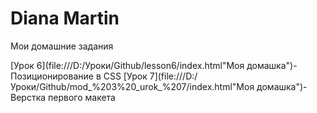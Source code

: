 

# Diana Martin
Мои домашние задания

[Урок 6](file:///D:/Уроки/Github/lesson6/index.html"Моя домашка")-Позиционирование в CSS
[Урок 7](file:///D:/Уроки/Github/mod_%203%20_urok_%207/index.html"Моя домашка")-Верстка первого макета
